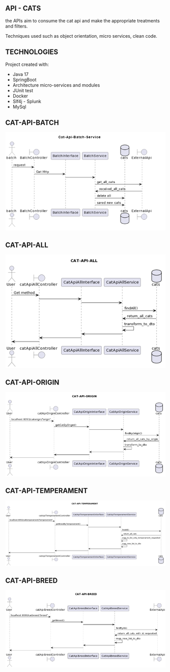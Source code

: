 ## API - CATS
the APIs aim to consume the cat api and make the appropriate treatments and filters.

Techniques used such as object orientation, micro services, clean code.


## TECHNOLOGIES
Project created with:
* Java 17
* SpringBoot
* Architecture micro-services and modules
* JUnit test
* Docker
* Slf4j - Splunk
* MySql


## CAT-API-BATCH
![cat-batch.png](cat-batch.png)

## CAT-API-ALL
![cat-all.png](cat-all.png)

## CAT-API-ORIGIN
![cat-origin.png](cat-origin.png)

## CAT-API-TEMPERAMENT
![cat-temperament.png](cat-temperament.png)

## CAT-API-BREED
![cat-temperament.png](cat-breed.png)